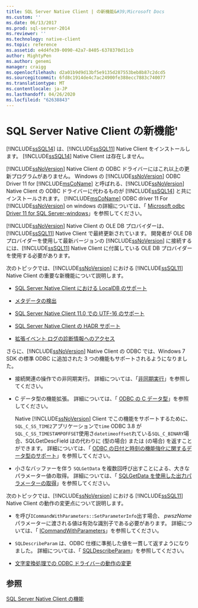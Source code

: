 ```yaml
---
title: SQL Server Native Client | の新機能&#39;Microsoft Docs
ms.custom: ''
ms.date: 06/13/2017
ms.prod: sql-server-2014
ms.reviewer: ''
ms.technology: native-client
ms.topic: reference
ms.assetid: e4d4fe39-0090-42a7-8405-6378370d11cb
author: MightyPen
ms.author: genemi
manager: craigg
ms.openlocfilehash: d2a01b9d9d13bf5e9135d287553beb8b87c2dcd5
ms.sourcegitcommit: 6fd8c1914de4c7ac24900fe388ecc7883c740077
ms.translationtype: MT
ms.contentlocale: ja-JP
ms.lasthandoff: 04/26/2020
ms.locfileid: "62638843"
---
```

# <a name="what39s-new-in-sql-server-native-client"></a>SQL Server Native Client の新機能&#39;
  [!INCLUDE[ssSQL14](../../includes/sssql14-md.md)] は、[!INCLUDE[ssSQL11](../../includes/sssql11-md.md)] Native Client をインストールします。 [!INCLUDE[ssSQL14](../../includes/sssql14-md.md)] Native Client は存在しません。  
  
 [!INCLUDE[ssNoVersion](../../includes/ssnoversion-md.md)] Native Client の ODBC ドライバーにはこれ以上の更新プログラムがありません。 Windows の [!INCLUDE[ssNoVersion](../../includes/ssnoversion-md.md)] ODBC Driver 11 for [!INCLUDE[msCoName](../../includes/msconame-md.md)] と呼ばれる、[!INCLUDE[ssNoVersion](../../includes/ssnoversion-md.md)] Native Client の ODBC ドライバーに代わるものが [!INCLUDE[ssSQL14](../../includes/sssql14-md.md)] と共にインストールされます。 [!INCLUDE[msCoName](../../includes/msconame-md.md)] ODBC driver 11 For [!INCLUDE[ssNoVersion](../../includes/ssnoversion-md.md)] on windows の詳細については、「 [Microsoft odbc Driver 11 for SQL Server-windows](https://www.microsoft.com/download/details.aspx?id=36434)」を参照してください。  
  
 [!INCLUDE[ssNoVersion](../../includes/ssnoversion-md.md)] Native Client の OLE DB プロバイダーは、[!INCLUDE[ssSQL11](../../includes/sssql11-md.md)] Native Client で最終更新されています。 開発者が OLE DB プロバイダーを使用して最新バージョンの [!INCLUDE[ssNoVersion](../../includes/ssnoversion-md.md)] に接続するには、[!INCLUDE[ssSQL11](../../includes/sssql11-md.md)] Native Client に付属している OLE DB プロバイダーを使用する必要があります。  
  
 次のトピックでは、[!INCLUDE[ssNoVersion](../../includes/ssnoversion-md.md)] における [!INCLUDE[ssSQL11](../../includes/sssql11-md.md)] Native Client の重要な新機能について説明します。  
  
-   [SQL Server Native Client における LocalDB のサポート](features/sql-server-native-client-support-for-localdb.md)  
  
-   [メタデータの検出](features/metadata-discovery.md)  
  
-   [SQL Server Native Client 11.0 での UTF-16 のサポート](features/utf-16-support-in-sql-server-native-client-11-0.md)  
  
-   [SQL Server Native Client の HADR サポート](features/sql-server-native-client-support-for-high-availability-disaster-recovery.md)  
  
-   [拡張イベント ログの診断情報へのアクセス](features/accessing-diagnostic-information-in-the-extended-events-log.md)  
  
 さらに、[!INCLUDE[ssNoVersion](../../includes/ssnoversion-md.md)] Native Client の ODBC では、Windows 7 SDK の標準 ODBC に追加された 3 つの機能もサポートされるようになりました。  
  
-   接続関連の操作での非同期実行。 詳細については、「[非同期実行](https://go.microsoft.com/fwlink/?LinkID=191493)」を参照してください。  
  
-   C データ型の機能拡張。 詳細については、「 [ODBC の C データ型](https://go.microsoft.com/fwlink/?LinkID=191495)」を参照してください。  
  
     Native [!INCLUDE[ssNoVersion](../../includes/ssnoversion-md.md)] Client でこの機能をサポートするために、 `SQL_C_SS_TIME2`アプリケーションで`time` ODBC 3.8 が`SQL_C_SS_TIMESTAMPOFFSET`使用さ`datetimeoffset`れている`SQL_C_BINARY`場合、SQLGetDescField はの代わりに (型の場合) または (の場合) を返すことができます。 詳細については、「 [ODBC の日付と時刻の機能強化に関するデータ型のサポート](features/date-and-time-improvements.md)」を参照してください。  
  
-   小さなバッファーを伴う `SQLGetData` を複数回呼び出すことによる、大きなパラメーター値の取得。 詳細については、「 [SQLGetData を使用した出力パラメーターの取得](https://go.microsoft.com/fwlink/?LinkID=191494)」を参照してください。  
  
 次のトピックでは、[!INCLUDE[ssNoVersion](../../includes/ssnoversion-md.md)] における [!INCLUDE[ssSQL11](../../includes/sssql11-md.md)] Native Client の動作の変更点について説明します。  
  
-   を呼び`ICommandWithParameters::SetParameterInfo`出す場合、 *pwszName*パラメーターに渡される値は有効な識別子である必要があります。 詳細については、「 [ICommandWithParameters](../native-client-ole-db-interfaces/icommandwithparameters.md)」を参照してください。  
  
-   `SQLDescribeParam` は、ODBC 仕様に準拠した値を一貫して返すようになりました。 詳細については、「 [SQLDescribeParam](../native-client-odbc-api/sqldescribeparam.md)」を参照してください。  
  
-   [文字変換処理での ODBC ドライバーの動作の変更](features/odbc-driver-behavior-change-when-handling-character-conversions.md)  
  
## <a name="see-also"></a>参照  
 [SQL Server Native Client の機能](features/sql-server-native-client-features.md)  
  
  
